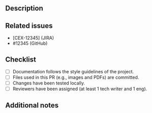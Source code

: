 ## Description
<!-- What does this PR do? -->

## Related issues
<!-- What issues in JIRA or GitHub if any, does this PR relate to? -->

- [CEX-12345] (JIRA)
- #12345 (GitHub)

## Checklist
<!-- Mark the items that apply to this pull request with an 'x'. -->

- [ ] Documentation follows the style guidelines of the project.
- [ ] Files used in this PR (e.g., images and PDFs) are committed.
- [ ] Changes have been tested locally.
- [ ] Reviewers have been assigned (at least 1 tech writer and 1 eng).

## Additional notes
<!-- What else, if anything, would be helpful for a reviewer to know? -->
